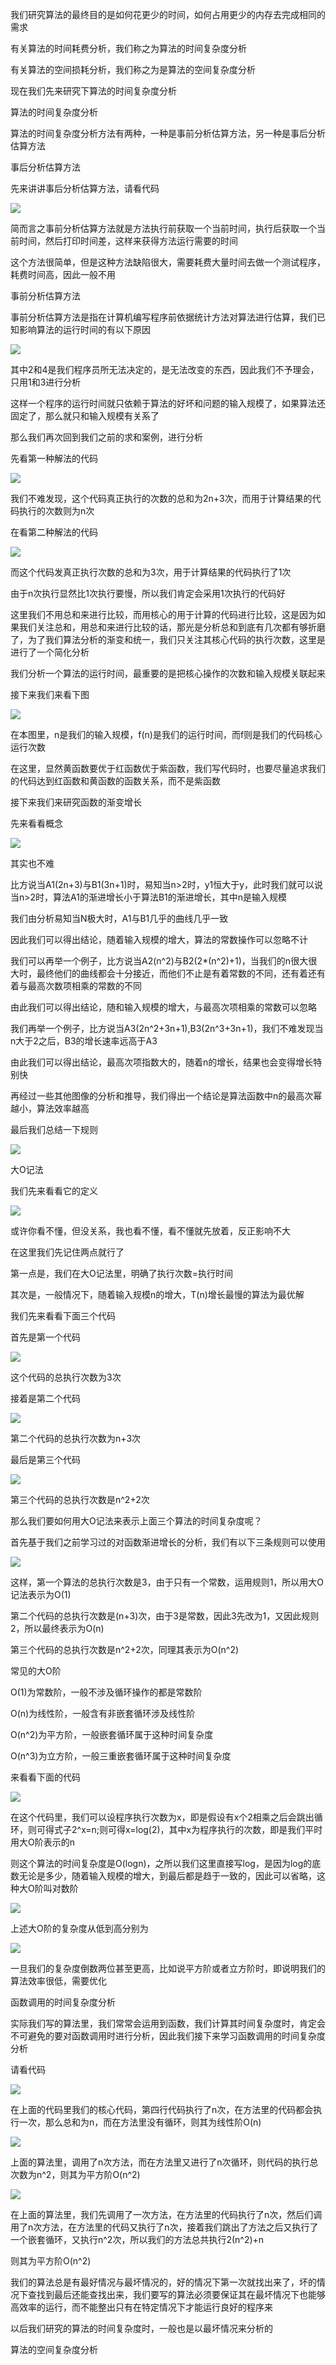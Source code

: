 我们研究算法的最终目的是如何花更少的时间，如何占用更少的内存去完成相同的需求

有关算法的时间耗费分析，我们称之为算法的时间复杂度分析

有关算法的空间损耗分析，我们称之为是算法的空间复杂度分析

现在我们先来研究下算法的时间复杂度分析



算法的时间复杂度分析

算法的时间复杂度分析方法有两种，一种是事前分析估算方法，另一种是事后分析估算方法



事后分析估算方法

先来讲讲事后分析估算方法，请看代码

![](D:/Rolin的学习笔记/youdaonote-pull/youdaonote/youdaonote-images/WEBRESOURCEcb718a7d121cd2ef1e1c5e18d3995f71.png)

简而言之事前分析估算方法就是方法执行前获取一个当前时间，执行后获取一个当前时间，然后打印时间差，这样来获得方法运行需要的时间

这个方法很简单，但是这种方法缺陷很大，需要耗费大量时间去做一个测试程序，耗费时间高，因此一般不用



事前分析估算方法

事前分析估算方法是指在计算机编写程序前依据统计方法对算法进行估算，我们已知影响算法的运行时间的有以下原因

![](D:/Rolin的学习笔记/youdaonote-pull/youdaonote/youdaonote-images/WEBRESOURCE158a96c4c440150151fc42abbab05100.png)

其中2和4是我们程序员所无法决定的，是无法改变的东西，因此我们不予理会，只用1和3进行分析

这样一个程序的运行时间就只依赖于算法的好坏和问题的输入规模了，如果算法还固定了，那么就只和输入规模有关系了

那么我们再次回到我们之前的求和案例，进行分析

先看第一种解法的代码

![](D:/Rolin的学习笔记/youdaonote-pull/youdaonote/youdaonote-images/WEBRESOURCEe6a49735d93548fe358a25ee3e0adf62.png)

我们不难发现，这个代码真正执行的次数的总和为2n+3次，而用于计算结果的代码执行的次数则为n次

在看第二种解法的代码

![](D:/Rolin的学习笔记/youdaonote-pull/youdaonote/youdaonote-images/WEBRESOURCEf5afb559454c2027aeeada4c7d0c1be2.png)

而这个代码发真正执行次数的总和为3次，用于计算结果的代码执行了1次

由于n次执行显然比1次执行要慢，所以我们肯定会采用1次执行的代码好

这里我们不用总和来进行比较，而用核心的用于计算的代码进行比较，这是因为如果我们关注总和，用总和来进行比较的话，那光是分析总和到底有几次都有够折磨了，为了我们算法分析的渐变和统一，我们只关注其核心代码的执行次数，这里是进行了一个简化分析

我们分析一个算法的运行时间，最重要的是把核心操作的次数和输入规模关联起来

接下来我们来看下图

![](D:/Rolin的学习笔记/youdaonote-pull/youdaonote/youdaonote-images/WEBRESOURCE1dbce3c6ce79bb721ba8c95e4bcc6923.png)

在本图里，n是我们的输入规模，f(n)是我们的运行时间，而f则是我们的代码核心运行次数

在这里，显然黄函数要优于红函数优于紫函数，我们写代码时，也要尽量追求我们的代码达到红函数和黄函数的函数关系，而不是紫函数



接下来我们来研究函数的渐变增长

先来看看概念

![](D:/Rolin的学习笔记/youdaonote-pull/youdaonote/youdaonote-images/WEBRESOURCEcb31e76faf46379265060cf61f18c4ec.png)

其实也不难

比方说当A1(2n+3)与B1(3n+1)时，易知当n>2时，y1恒大于y，此时我们就可以说当n>2时，算法A1的渐进增长小于算法B1的渐进增长，其中n是输入规模

我们由分析易知当N极大时，A1与B1几乎的曲线几乎一致

因此我们可以得出结论，随着输入规模的增大，算法的常数操作可以忽略不计

我们可以再举一个例子，比方说当A2(n^2)与B2(2*(n^2)+1)，当我们的n很大很大时，最终他们的曲线都会十分接近，而他们不止是有着常数的不同，还有着还有着与最高次数项相乘的常数的不同

由此我们可以得出结论，随和输入规模的增大，与最高次项相乘的常数可以忽略

我们再举一个例子，比方说当A3(2n^2+3n+1),B3(2n^3+3n+1)，我们不难发现当n大于2之后，B3的增长速率远高于A3

由此我们可以得出结论，最高次项指数大的，随着n的增长，结果也会变得增长特别快

再经过一些其他图像的分析和推导，我们得出一个结论是算法函数中n的最高次幂越小，算法效率越高

最后我们总结一下规则

![](D:/Rolin的学习笔记/youdaonote-pull/youdaonote/youdaonote-images/WEBRESOURCE77f71d5d9f7bb6211a1357c24165edf4.png)



大O记法

我们先来看看它的定义

![](D:/Rolin的学习笔记/youdaonote-pull/youdaonote/youdaonote-images/WEBRESOURCE9819fcd42c4a3cb2a1636b4de1df3d60.png)

或许你看不懂，但没关系，我也看不懂，看不懂就先放着，反正影响不大

在这里我们先记住两点就行了

第一点是，我们在大O记法里，明确了执行次数=执行时间

其次是，一般情况下，随着输入规模n的增大，T(n)增长最慢的算法为最优解

我们先来看看下面三个代码

首先是第一个代码

![](D:/Rolin的学习笔记/youdaonote-pull/youdaonote/youdaonote-images/WEBRESOURCEc0b42682b29482a5b27409f2c44803f2.png)

这个代码的总执行次数为3次

接着是第二个代码

![](D:/Rolin的学习笔记/youdaonote-pull/youdaonote/youdaonote-images/WEBRESOURCE8bc0c34b98fb35ccaf9efcc5b4d2d711.png)

第二个代码的总执行次数为n+3次

最后是第三个代码

![](D:/Rolin的学习笔记/youdaonote-pull/youdaonote/youdaonote-images/WEBRESOURCE9416e658a90013dcd60e2f4f00073017.png)

第三个代码的总执行次数是n^2+2次

那么我们要如何用大O记法来表示上面三个算法的时间复杂度呢？

首先基于我们之前学习过的对函数渐进增长的分析，我们有以下三条规则可以使用

![](D:/Rolin的学习笔记/youdaonote-pull/youdaonote/youdaonote-images/WEBRESOURCEc8ee30e5e07617005c507fcc22ca13ff.png)

这样，第一个算法的总执行次数是3，由于只有一个常数，运用规则1，所以用大O记法表示为O(1)

第二个代码的总执行次数是(n+3)次，由于3是常数，因此3先改为1，又因此规则2，所以最终表示为O(n)

第三个代码的总执行次数是n^2+2次，同理其表示为O(n^2)



常见的大O阶

O(1)为常数阶，一般不涉及循环操作的都是常数阶

O(n)为线性阶，一般含有非嵌套循环涉及线性阶

O(n^2)为平方阶，一般嵌套循环属于这种时间复杂度

O(n^3)为立方阶，一般三重嵌套循环属于这种时间复杂度

来看看下面的代码

![](D:/Rolin的学习笔记/youdaonote-pull/youdaonote/youdaonote-images/WEBRESOURCE0f29c248d6027b2e334f1d2bac303cf1.png)

在这个代码里，我们可以设程序执行次数为x，即是假设有x个2相乘之后会跳出循环，则可得式子2^x=n;则可得x=log(2)，其中x为程序执行的次数，即是我们平时用大O阶表示的n

则这个算法的时间复杂度是O(logn)，之所以我们这里直接写log，是因为log的底数无论是多少，随着输入规模的增大，到最后都是趋于一致的，因此可以省略，这种大O阶叫对数阶

![](D:/Rolin的学习笔记/youdaonote-pull/youdaonote/youdaonote-images/WEBRESOURCEcf7f0e0656dcb50dfec9afdc77504767.png)

上述大O阶的复杂度从低到高分别为

![](D:/Rolin的学习笔记/youdaonote-pull/youdaonote/youdaonote-images/WEBRESOURCEb78b79f0b92efeb9e533a22e39883c12.png)

一旦我们的复杂度倒数两位甚至更高，比如说平方阶或者立方阶时，即说明我们的算法效率很低，需要优化



函数调用的时间复杂度分析

实际我们写的算法里，我们常常会运用到函数，我们计算其时间复杂度时，肯定会不可避免的要对函数调用时进行分析，因此我们接下来学习函数调用的时间复杂度分析

请看代码

![](D:/Rolin的学习笔记/youdaonote-pull/youdaonote/youdaonote-images/WEBRESOURCE2df9be3ebe4f0bac24954f1b61c7ae67.png)

在上面的代码里我们的核心代码，第四行代码执行了n次，在方法里的代码都会执行一次，那么总和为n，而在方法里没有循环，则其为线性阶O(n)

![](D:/Rolin的学习笔记/youdaonote-pull/youdaonote/youdaonote-images/WEBRESOURCEa29fb0708822ad3cdab8ac589117296f.png)

上面的算法里，调用了n次方法，而在方法里又进行了n次循环，则代码的执行总次数为n^2，则其为平方阶O(n^2)

![](D:/Rolin的学习笔记/youdaonote-pull/youdaonote/youdaonote-images/WEBRESOURCE1353a3b70d0c6af31e4715b980db9dde.png)

在上面的算法里，我们先调用了一次方法，在方法里的代码执行了n次，然后们调用了n次方法，在方法里的代码又执行了n次，接着我们跳出了方法之后又执行了一个嵌套循环，又执行n^2次，所以我们的方法总共执行2(n^2)+n

则其为平方阶O(n^2)

我们的算法总是有最好情况与最坏情况的，好的情况下第一次就找出来了，坏的情况下查找到最后还能查找出来，我们要写的算法必须要保证其在最坏情况下也能够高效率的运行，而不能整出只有在特定情况下才能运行良好的程序来

以后我们研究的算法的时间复杂度时，一般也是以最坏情况来分析的



算法的空间复杂度分析

